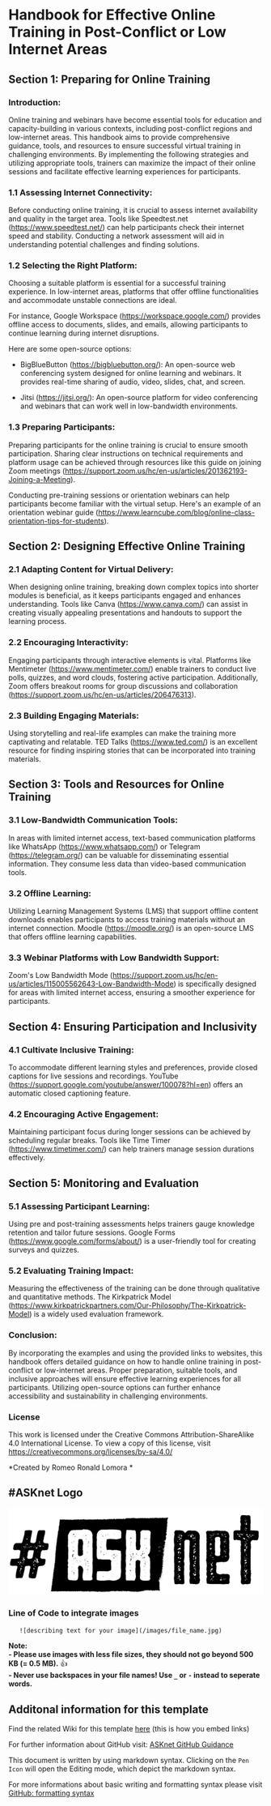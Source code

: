 # Handbook for Effective Online Training in Post-Conflict or Low Internet Areas

 ## Section 1: Preparing for Online Training

### Introduction:

Online training and webinars have become essential tools for education and capacity-building in various contexts, including post-conflict regions and low-internet areas. This handbook aims to provide comprehensive guidance, tools, and resources to ensure successful virtual training in challenging environments. By implementing the following strategies and utilizing appropriate tools, trainers can maximize the impact of their online sessions and facilitate effective learning experiences for participants.

### 1.1 Assessing Internet Connectivity:

Before conducting online training, it is crucial to assess internet availability and quality in the target area. Tools like Speedtest.net (https://www.speedtest.net/) can help participants check their internet speed and stability. Conducting a network assessment will aid in understanding potential challenges and finding solutions.

### 1.2 Selecting the Right Platform:

Choosing a suitable platform is essential for a successful training experience. In low-internet areas, platforms that offer offline functionalities and accommodate unstable connections are ideal. 

For instance, Google Workspace (https://workspace.google.com/) provides offline access to documents, slides, and emails, allowing participants to continue learning during internet disruptions.

Here are some open-source options:

- BigBlueButton (https://bigbluebutton.org/): An open-source web conferencing system designed for online learning and webinars. It provides real-time sharing of audio, video, slides, chat, and screen.

- Jitsi (https://jitsi.org/): An open-source platform for video conferencing and webinars that can work well in low-bandwidth environments.



### 1.3 Preparing Participants:

Preparing participants for the online training is crucial to ensure smooth participation. Sharing clear instructions on technical requirements and platform usage can be achieved through resources like this guide on joining Zoom meetings (https://support.zoom.us/hc/en-us/articles/201362193-Joining-a-Meeting).

Conducting pre-training sessions or orientation webinars can help participants become familiar with the virtual setup. Here's an example of an orientation webinar guide (https://www.learncube.com/blog/online-class-orientation-tips-for-students).

## Section 2: Designing Effective Online Training

### 2.1 Adapting Content for Virtual Delivery:

When designing online training, breaking down complex topics into shorter modules is beneficial, as it keeps participants engaged and enhances understanding. Tools like Canva (https://www.canva.com/) can assist in creating visually appealing presentations and handouts to support the learning process.

### 2.2 Encouraging Interactivity:

Engaging participants through interactive elements is vital. Platforms like Mentimeter (https://www.mentimeter.com/) enable trainers to conduct live polls, quizzes, and word clouds, fostering active participation. Additionally, Zoom offers breakout rooms for group discussions and collaboration (https://support.zoom.us/hc/en-us/articles/206476313).

### 2.3 Building Engaging Materials:

Using storytelling and real-life examples can make the training more captivating and relatable. TED Talks (https://www.ted.com/) is an excellent resource for finding inspiring stories that can be incorporated into training materials.

## Section 3: Tools and Resources for Online Training

### 3.1 Low-Bandwidth Communication Tools:

In areas with limited internet access, text-based communication platforms like WhatsApp (https://www.whatsapp.com/) or Telegram (https://telegram.org/) can be valuable for disseminating essential information. They consume less data than video-based communication tools.

### 3.2 Offline Learning:

Utilizing Learning Management Systems (LMS) that support offline content downloads enables participants to access training materials without an internet connection. Moodle (https://moodle.org/) is an open-source LMS that offers offline learning capabilities.

### 3.3 Webinar Platforms with Low Bandwidth Support:

Zoom's Low Bandwidth Mode (https://support.zoom.us/hc/en-us/articles/115005562643-Low-Bandwidth-Mode) is specifically designed for areas with limited internet access, ensuring a smoother experience for participants.

## Section 4: Ensuring Participation and Inclusivity

### 4.1 Cultivate Inclusive Training:

To accommodate different learning styles and preferences, provide closed captions for live sessions and recordings. 
YouTube (https://support.google.com/youtube/answer/100078?hl=en) offers an automatic closed captioning feature.

### 4.2 Encouraging Active Engagement:

Maintaining participant focus during longer sessions can be achieved by scheduling regular breaks. Tools like Time Timer (https://www.timetimer.com/) can help trainers manage session durations effectively.

## Section 5: Monitoring and Evaluation

### 5.1 Assessing Participant Learning:

Using pre and post-training assessments helps trainers gauge knowledge retention and tailor future sessions. Google Forms (https://www.google.com/forms/about/) is a user-friendly tool for creating surveys and quizzes.

### 5.2 Evaluating Training Impact:

Measuring the effectiveness of the training can be done through qualitative and quantitative methods. The Kirkpatrick Model (https://www.kirkpatrickpartners.com/Our-Philosophy/The-Kirkpatrick-Model) is a widely used evaluation framework.




### Conclusion:
By incorporating the examples and using the provided links to websites, this handbook offers detailed guidance on how to handle online training in post-conflict or low-internet areas. Proper preparation, suitable tools, and inclusive approaches will ensure effective learning experiences for all participants. Utilizing open-source options can further enhance accessibility and sustainability in challenging environments.

### License
This work is licensed under the Creative Commons Attribution-ShareAlike 4.0 International License. To view a copy of this license, visit https://creativecommons.org/licenses/by-sa/4.0/

*Created by Romeo Ronald Lomora *

 


## #ASKnet Logo 

![ASKnet Logo](/images/asknet-logo.png)

### Line of Code to integrate images  
  ```
     ![describing text for your image](/images/file_name.jpg)
  ```  
**Note:**  
**- Please use images with less file sizes, they should not go beyond 500 KB (= 0.5 MB).** :+1:  
**- Never use backspaces in your file names! Use `_` or `-` instead to seperate words.**


## Additonal information for this template
Find the related Wiki for this template [here](https://github.com/ASKnetCommunity/OER_documents_template/wiki) (this is how you embed links)  

For further information about GitHub visit: [ASKnet GitHub Guidance](https://asknet-open-training.github.io/Github-Guidance/) 

This document is written by using markdown syntax. Clicking on the `Pen Icon` will open the Editing mode, which depict the markdown syntax.

For more informations about basic writing and formatting syntax please visit [GitHub: formatting syntax](https://docs.github.com/en/get-started/writing-on-github/getting-started-with-writing-and-formatting-on-github/basic-writing-and-formatting-syntax)

